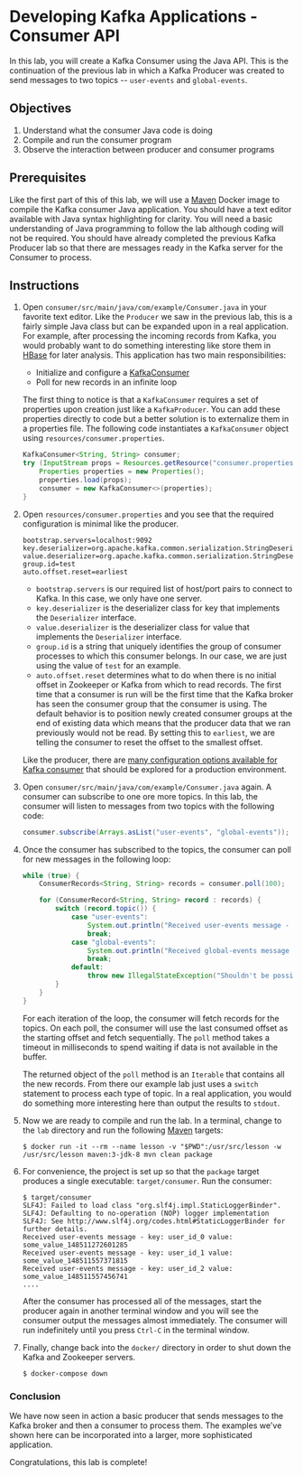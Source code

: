 # Developing Kafka Applications - Consumer API

In this lab, you will create a Kafka Consumer using the Java API. This is the continuation of the previous lab in which a Kafka Producer was created to send messages to two topics -- `user-events` and `global-events`.

## Objectives

1. Understand what the consumer Java code is doing
2. Compile and run the consumer program
2. Observe the interaction between producer and consumer programs

## Prerequisites

Like the first part of this of this lab, we will use a [Maven](https://maven.apache.org/) Docker image to compile the Kafka consumer Java application. You should have a text editor available with Java syntax highlighting for clarity. You will need a basic understanding of Java programming to follow the lab although coding will not be required. You should have already completed the previous Kafka Producer lab so that there are messages ready in the Kafka server for the Consumer to process.

## Instructions
1. Open `consumer/src/main/java/com/example/Consumer.java` in your favorite text editor. Like the `Producer` we saw in the previous lab, this is a fairly simple Java class but can be expanded upon in a real application. For example, after processing the incoming records from Kafka, you would probably want to do something interesting like store them in [HBase](https://hbase.apache.org/) for later analysis. This application has two main responsibilities:

    * Initialize and configure a [KafkaConsumer](http://kafka.apache.org/0100/javadoc/org/apache/kafka/clients/consumer/KafkaConsumer.html)
    * Poll for new records in an infinite loop

    The first thing to notice is that a `KafkaConsumer` requires a set of properties upon creation just like a `KafkaProducer`. You can add these properties directly to code but a better solution is to externalize them in a properties file. The following code instantiates a `KafkaConsumer` object using `resources/consumer.properties`.

    ```java
    KafkaConsumer<String, String> consumer;
    try (InputStream props = Resources.getResource("consumer.properties").openStream()) {
        Properties properties = new Properties();
        properties.load(props);
        consumer = new KafkaConsumer<>(properties);
    }
    ```

1. Open `resources/consumer.properties` and you see that the required configuration is minimal like the producer.

    ```
    bootstrap.servers=localhost:9092
    key.deserializer=org.apache.kafka.common.serialization.StringDeserializer
    value.deserializer=org.apache.kafka.common.serialization.StringDeserializer
    group.id=test
    auto.offset.reset=earliest
    ```

    * `bootstrap.servers` is our required list of host/port pairs to connect to Kafka. In this case, we only have one server.
    * `key.deserializer` is the deserializer class for key that implements the `Deserializer` interface.
    * `value.deserializer` is the deserializer class for value that implements the `Deserializer` interface.
    * `group.id` is a string that uniquely identifies the group of consumer processes to which this consumer belongs. In our case, we are just using the value of `test` for an example.
    * `auto.offset.reset` determines what to do when there is no initial offset in Zookeeper or Kafka from which to read records. The first time that a consumer is run will be the first time that the Kafka broker has seen the consumer group that the consumer is using. The default behavior is to position newly created consumer groups at the end of existing data which means that the producer data that we ran previously would not be read. By setting this to `earliest`, we are telling the consumer to reset the offset to the smallest offset.

    Like the producer, there are [many configuration options available for Kafka consumer](http://kafka.apache.org/documentation.html#consumerconfigs) that should be explored for a production environment.

1. Open `consumer/src/main/java/com/example/Consumer.java` again. A consumer can subscribe to one ore more topics. In this lab, the consumer will listen to messages from two topics with the following code:

    ```java
    consumer.subscribe(Arrays.asList("user-events", "global-events"));
    ```

1. Once the consumer has subscribed to the topics, the consumer can poll for new messages in the following loop:

    ```java
    while (true) {
        ConsumerRecords<String, String> records = consumer.poll(100);

        for (ConsumerRecord<String, String> record : records) {
            switch (record.topic()) {
                case "user-events":
                    System.out.println("Received user-events message - key: " + record.key() + " value: " + record.value());
                    break;
                case "global-events":
                    System.out.println("Received global-events message - value: " + record.value());
                    break;
                default:
                    throw new IllegalStateException("Shouldn't be possible to get message on topic " + record.topic());
            }
        }
    }
    ```

    For each iteration of the loop, the consumer will fetch records for the topics. On each poll, the consumer will use the last consumed offset as the starting offset and fetch sequentially. The `poll` method takes a timeout in milliseconds to spend waiting if data is not available in the buffer.

    The returned object of the `poll` method is an `Iterable` that contains all the new records. From there our example lab just uses a `switch` statement to process each type of topic. In a real application, you would do something more interesting here than output the results to `stdout`.

1. Now we are ready to compile and run the lab. In a terminal, change to the `lab` directory and run the following  [Maven](https://maven.apache.org/) targets:

    ```
    $ docker run -it --rm --name lesson -v "$PWD":/usr/src/lesson -w /usr/src/lesson maven:3-jdk-8 mvn clean package
    ```

1. For convenience, the project is set up so that the `package` target produces a single executable: `target/consumer`. Run the consumer:

    ```
    $ target/consumer
    SLF4J: Failed to load class "org.slf4j.impl.StaticLoggerBinder".
    SLF4J: Defaulting to no-operation (NOP) logger implementation
    SLF4J: See http://www.slf4j.org/codes.html#StaticLoggerBinder for further details.
    Received user-events message - key: user_id_0 value: some_value_148511272601285
    Received user-events message - key: user_id_1 value: some_value_148511557371815
    Received user-events message - key: user_id_2 value: some_value_148511557456741
    ....
    ```

    After the consumer has processed all of the messages, start the producer again in another terminal window and you will see the consumer output the messages almost immediately. The consumer will run indefinitely until you press `Ctrl-C` in the terminal window.

1. Finally, change back into the `docker/` directory in order to shut down the Kafka and Zookeeper servers.

    ```
    $ docker-compose down
    ```

### Conclusion
We have now seen in action a basic producer that sends messages to the Kafka broker and then a consumer to process them. The examples we've shown here can be incorporated into a larger, more sophisticated application.

Congratulations, this lab is complete!
